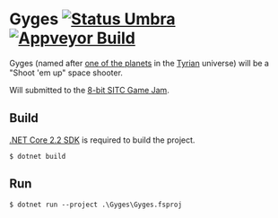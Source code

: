 # Gyges [![Status Umbra][status-umbra]][andivionian-status-classifier] [![Appveyor Build][badge-appveyor]][build-appveyor]

Gyges (named after [one of the planets][gyges] in the [Tyrian][tyrian]
universe) will be a "Shoot 'em up" space shooter.

Will submitted to the [8-bit SITC Game Jam][sitc-game-jam].

## Build

[.NET Core 2.2 SDK][netcore-sdk] is required to build the project.

```
$ dotnet build
```

## Run

```
$ dotnet run --project .\Gyges\Gyges.fsproj
```

[gyges]: https://www.youtube.com/watch?v=U2L7rcMN-Bw
[tyrian]: https://en.wikipedia.org/wiki/Tyrian_(video_game)
[sitc-game-jam]: https://itch.io/jam/8-bit-sitc-game-jam
[netcore-sdk]: https://www.microsoft.com/net/download/core#/sdk

[build-appveyor]: https://ci.appveyor.com/project/gsomix/sitc-game-jam/branch/master
[badge-appveyor]: https://ci.appveyor.com/api/projects/status/bg86bnt2ccnrkah5?svg=true

[andivionian-status-classifier]: https://github.com/ForNeVeR/andivionian-status-classifier#status-umbra-
[status-umbra]: https://img.shields.io/badge/status-umbra-red.svg

